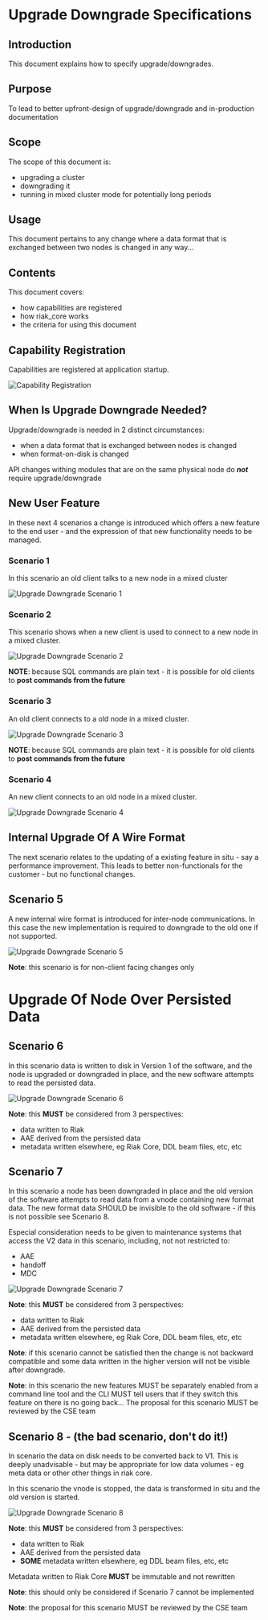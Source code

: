 # Upgrade Downgrade Specifications

## Introduction

This document explains how to specify upgrade/downgrades.

## Purpose

To lead to better upfront-design of upgrade/downgrade and in-production documentation

## Scope

The scope of this document is:
* upgrading a cluster
* downgrading it
* running in mixed cluster mode for potentially long periods

## Usage

This document pertains to any change where a data format that is exchanged between two nodes is changed in any way...

## Contents

This document covers:
* how capabilities are registered
* how riak_core works
* the criteria for using this document

## Capability Registration

Capabilities are registered at application startup.

![Capability Registration](capabilities.png)

## When Is Upgrade Downgrade Needed?

Upgrade/downgrade is needed in 2 distinct circumstances:
* when a data format that is exchanged between nodes is changed
* when format-on-disk is changed

API changes withing modules that are on the same physical node do _**not**_ require upgrade/downgrade

## New User Feature

In these next 4 scenarios a change is introduced which offers a new feature to the end user - and the expression of that new functionality needs to be managed.

### Scenario 1

In this scenario an old client talks to a new node in a mixed cluster

![Upgrade Downgrade Scenario 1](upgrade_downgrade_scenario_1.png)

### Scenario 2

This scenario shows when a new client is used to connect to a new node in a mixed cluster.

![Upgrade Downgrade Scenario 2](upgrade_downgrade_scenario_2.png)

**NOTE**: because SQL commands are plain text - it is possible for old clients to **post commands from the future**

### Scenario 3

An old client connects to a old node in a mixed cluster.

![Upgrade Downgrade Scenario 3](upgrade_downgrade_scenario_3.png)

**NOTE**: because SQL commands are plain text - it is possible for old clients to **post commands from the future**

### Scenario 4

An new client connects to an old node in a mixed cluster.

![Upgrade Downgrade Scenario 4](upgrade_downgrade_scenario_4.png)

## Internal Upgrade Of A Wire Format

The next scenario relates to the updating of a existing feature in situ - say a performance improvement. This leads to better non-functionals for the customer - but no functional changes.

## Scenario 5

A new internal wire format is introduced for inter-node communications. In this case the new implementation is required to downgrade to the old one if not supported.

![Upgrade Downgrade Scenario 5](upgrade_downgrade_scenario_5.png)

**Note**: this scenario is for non-client facing changes only

# Upgrade Of Node Over Persisted Data

## Scenario 6

In this scenario data is written to disk in Version 1 of the software, and the node is upgraded or downgraded in place, and the new software attempts to read the persisted data.

![Upgrade Downgrade Scenario 6](upgrade_downgrade_scenario_6.png)

**Note**: this **MUST** be considered from 3 perspectives:
* data written to Riak
* AAE derived from the persisted data
* metadata written elsewhere, eg Riak Core, DDL beam files, etc, etc

## Scenario 7

In this scenario a node has been downgraded in place and the old version of the software attempts to read data from a vnode containing new format data. The new format data SHOULD be invisible to the old software - if this is not possible see Scenario 8.

Especial consideration needs to be given to maintenance systems that access the V2 data in this scenario, including, not not restricted to:
* AAE
* handoff
* MDC

![Upgrade Downgrade Scenario 7](upgrade_downgrade_scenario_7.png)

**Note**: this **MUST** be considered from 3 perspectives:
* data written to Riak
* AAE derived from the persisted data
* metadata written elsewhere, eg Riak Core, DDL beam files, etc, etc

**Note**: if this scenario cannot be satisfied then the change is not backward compatible and some data written in the higher version will not be visible after downgrade.

**Note**: in this scenario the new features MUST be separately enabled from a command line tool and the CLI MUST tell users that if they switch this feature on there is no going back... The proposal for this scenario MUST be reviewed by the CSE team

## Scenario 8 - (the bad scenario, don't do it!)

In scenario the data on disk needs to be converted back to V1. This is deeply unadvisable - but may be appropriate for low data volumes - eg meta data or other other things in riak core.

In this scenario the vnode is stopped, the data is transformed in situ and the old version is started.

![Upgrade Downgrade Scenario 8](upgrade_downgrade_scenario_8.png)

**Note**: this **MUST** be considered from 3 perspectives:
* data written to Riak
* AAE derived from the persisted data
* **SOME** metadata written elsewhere, eg DDL beam files, etc, etc

Metadata written to Riak Core **MUST** be immutable and not rewritten

**Note**: this should only be considered if Scenario 7 cannot be implemented

**Note**: the proposal for this scenario MUST be reviewed by the CSE team
